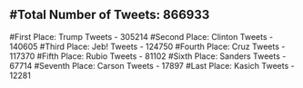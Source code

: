 #Total Number of Tweets: 866933 
---
#First Place: Trump Tweets - 305214
#Second Place: Clinton Tweets - 140605
#Third Place: Jeb! Tweets - 124750
#Fourth Place: Cruz Tweets - 117370
#Fifth Place: Rubio Tweets - 81102
#Sixth Place: Sanders Tweets - 67714
#Seventh Place: Carson Tweets - 17897
#Last Place: Kasich Tweets - 12281
